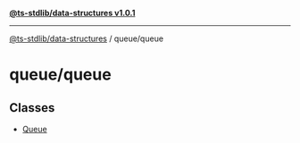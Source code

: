 [**@ts-stdlib/data-structures v1.0.1**](../../README.md)

***

[@ts-stdlib/data-structures](../../modules.md) / queue/queue

# queue/queue

## Classes

- [Queue](classes/Queue.md)
